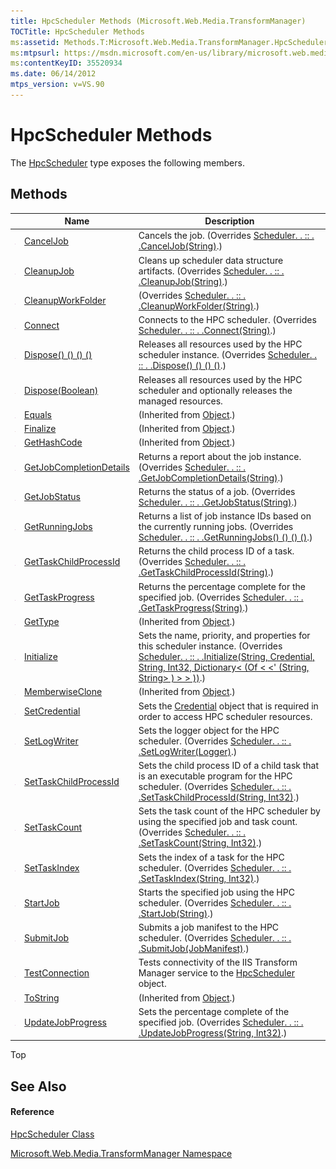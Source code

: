```yaml
---
title: HpcScheduler Methods (Microsoft.Web.Media.TransformManager)
TOCTitle: HpcScheduler Methods
ms:assetid: Methods.T:Microsoft.Web.Media.TransformManager.HpcScheduler
ms:mtpsurl: https://msdn.microsoft.com/en-us/library/microsoft.web.media.transformmanager.hpcscheduler_methods(v=VS.90)
ms:contentKeyID: 35520934
ms.date: 06/14/2012
mtps_version: v=VS.90
---
```


# HpcScheduler Methods

The [HpcScheduler](hpcscheduler-class-microsoft-web-media-transformmanager.md) type exposes the following members.

## Methods

||Name|Description|
|--- |--- |--- |
|![Public method](images/Hh125771.pubmethod(en-us,VS.90).gif "Public method")|[CancelJob](hpcscheduler-canceljob-method-microsoft-web-media-transformmanager.md)|Cancels the job. (Overrides [Scheduler. . :: . .CancelJob(String)](scheduler-canceljob-method-microsoft-web-media-transformmanager.md).)|
|![Public method](images/Hh125771.pubmethod(en-us,VS.90).gif "Public method")|[CleanupJob](hpcscheduler-cleanupjob-method-microsoft-web-media-transformmanager.md)|Cleans up scheduler data structure artifacts. (Overrides [Scheduler. . :: . .CleanupJob(String)](scheduler-cleanupjob-method-microsoft-web-media-transformmanager.md).)|
|![Public method](images/Hh125771.pubmethod(en-us,VS.90).gif "Public method")|[CleanupWorkFolder](hpcscheduler-cleanupworkfolder-method-microsoft-web-media-transformmanager.md)|(Overrides [Scheduler. . :: . .CleanupWorkFolder(String)](scheduler-cleanupworkfolder-method-microsoft-web-media-transformmanager.md).)|
|![Public method](images/Hh125771.pubmethod(en-us,VS.90).gif "Public method")|[Connect](hpcscheduler-connect-method-microsoft-web-media-transformmanager.md)|Connects to the HPC scheduler. (Overrides [Scheduler. . :: . .Connect(String)](scheduler-connect-method-microsoft-web-media-transformmanager.md).)|
|![Public method](images/Hh125771.pubmethod(en-us,VS.90).gif "Public method")|[Dispose() () () ()](hpcscheduler-dispose-method-microsoft-web-media-transformmanager_1.md)|Releases all resources used by the HPC scheduler instance. (Overrides [Scheduler. . :: . .Dispose() () () ()](scheduler-dispose-method-microsoft-web-media-transformmanager.md).)|
|![Protected method](images/Hh125771.protmethod(en-us,VS.90).gif "Protected method")|[Dispose(Boolean)](hpcscheduler-dispose-method-boolean-microsoft-web-media-transformmanager.md)|Releases all resources used by the HPC scheduler and optionally releases the managed resources.|
|![Public method](images/Hh125771.pubmethod(en-us,VS.90).gif "Public method")|[Equals](https://msdn.microsoft.com/en-us/library/bsc2ak47(v=vs.90))|(Inherited from [Object](https://msdn.microsoft.com/en-us/library/e5kfa45b(v=vs.90)).)|
|![Protected method](images/Hh125771.protmethod(en-us,VS.90).gif "Protected method")|[Finalize](https://msdn.microsoft.com/en-us/library/4k87zsw7(v=vs.90))|(Inherited from [Object](https://msdn.microsoft.com/en-us/library/e5kfa45b(v=vs.90)).)|
|![Public method](images/Hh125771.pubmethod(en-us,VS.90).gif "Public method")|[GetHashCode](https://msdn.microsoft.com/en-us/library/zdee4b3y(v=vs.90))|(Inherited from [Object](https://msdn.microsoft.com/en-us/library/e5kfa45b(v=vs.90)).)|
|![Public method](images/Hh125771.pubmethod(en-us,VS.90).gif "Public method")|[GetJobCompletionDetails](hpcscheduler-getjobcompletiondetails-method-microsoft-web-media-transformmanager.md)|Returns a report about the job instance. (Overrides [Scheduler. . :: . .GetJobCompletionDetails(String)](scheduler-getjobcompletiondetails-method-microsoft-web-media-transformmanager.md).)|
|![Public method](images/Hh125771.pubmethod(en-us,VS.90).gif "Public method")|[GetJobStatus](hpcscheduler-getjobstatus-method-microsoft-web-media-transformmanager.md)|Returns the status of a job. (Overrides [Scheduler. . :: . .GetJobStatus(String)](scheduler-getjobstatus-method-microsoft-web-media-transformmanager.md).)|
|![Public method](images/Hh125771.pubmethod(en-us,VS.90).gif "Public method")|[GetRunningJobs](hpcscheduler-getrunningjobs-method-microsoft-web-media-transformmanager.md)|Returns a list of job instance IDs based on the currently running jobs. (Overrides [Scheduler. . :: . .GetRunningJobs() () () ()](scheduler-getrunningjobs-method-microsoft-web-media-transformmanager.md).)|
|![Public method](images/Hh125771.pubmethod(en-us,VS.90).gif "Public method")|[GetTaskChildProcessId](hpcscheduler-gettaskchildprocessid-method-microsoft-web-media-transformmanager.md)|Returns the child process ID of a task. (Overrides [Scheduler. . :: . .GetTaskChildProcessId(String)](scheduler-gettaskchildprocessid-method-microsoft-web-media-transformmanager.md).)|
|![Public method](images/Hh125771.pubmethod(en-us,VS.90).gif "Public method")|[GetTaskProgress](hpcscheduler-gettaskprogress-method-microsoft-web-media-transformmanager.md)|Returns the percentage complete for the specified job. (Overrides [Scheduler. . :: . .GetTaskProgress(String)](scheduler-gettaskprogress-method-microsoft-web-media-transformmanager.md).)|
|![Public method](images/Hh125771.pubmethod(en-us,VS.90).gif "Public method")|[GetType](https://msdn.microsoft.com/en-us/library/dfwy45w9(v=vs.90))|(Inherited from [Object](https://msdn.microsoft.com/en-us/library/e5kfa45b(v=vs.90)).)|
|![Public method](images/Hh125771.pubmethod(en-us,VS.90).gif "Public method")|[Initialize](hpcscheduler-initialize-method-microsoft-web-media-transformmanager.md)|Sets the name, priority, and properties for this scheduler instance. (Overrides [Scheduler. . :: . .Initialize(String, Credential, String, Int32, Dictionary< (Of < <' (String, String> ) > > ))](scheduler-initialize-method-microsoft-web-media-transformmanager.md).)|
|![Protected method](images/Hh125771.protmethod(en-us,VS.90).gif "Protected method")|[MemberwiseClone](https://msdn.microsoft.com/en-us/library/57ctke0a(v=vs.90))|(Inherited from [Object](https://msdn.microsoft.com/en-us/library/e5kfa45b(v=vs.90)).)|
|![Public method](images/Hh125771.pubmethod(en-us,VS.90).gif "Public method")|[SetCredential](hpcscheduler-setcredential-method-microsoft-web-media-transformmanager.md)|Sets the [Credential](credential-class-microsoft-web-media-transformmanager.md) object that is required in order to access HPC scheduler resources.|
|![Public method](images/Hh125771.pubmethod(en-us,VS.90).gif "Public method")|[SetLogWriter](hpcscheduler-setlogwriter-method-microsoft-web-media-transformmanager.md)|Sets the logger object for the HPC scheduler. (Overrides [Scheduler. . :: . .SetLogWriter(Logger)](scheduler-setlogwriter-method-microsoft-web-media-transformmanager.md).)|
|![Public method](images/Hh125771.pubmethod(en-us,VS.90).gif "Public method")|[SetTaskChildProcessId](hpcscheduler-settaskchildprocessid-method-microsoft-web-media-transformmanager.md)|Sets the child process ID of a child task that is an executable program for the HPC scheduler. (Overrides [Scheduler. . :: . .SetTaskChildProcessId(String, Int32)](scheduler-settaskchildprocessid-method-microsoft-web-media-transformmanager.md).)|
|![Public method](images/Hh125771.pubmethod(en-us,VS.90).gif "Public method")|[SetTaskCount](hpcscheduler-settaskcount-method-microsoft-web-media-transformmanager.md)|Sets the task count of the HPC scheduler by using the specified job and task count. (Overrides [Scheduler. . :: . .SetTaskCount(String, Int32)](scheduler-settaskcount-method-microsoft-web-media-transformmanager.md).)|
|![Public method](images/Hh125771.pubmethod(en-us,VS.90).gif "Public method")|[SetTaskIndex](hpcscheduler-settaskindex-method-microsoft-web-media-transformmanager.md)|Sets the index of a task for the HPC scheduler. (Overrides [Scheduler. . :: . .SetTaskIndex(String, Int32)](scheduler-settaskindex-method-microsoft-web-media-transformmanager.md).)|
|![Public method](images/Hh125771.pubmethod(en-us,VS.90).gif "Public method")|[StartJob](hpcscheduler-startjob-method-microsoft-web-media-transformmanager.md)|Starts the specified job using the HPC scheduler. (Overrides [Scheduler. . :: . .StartJob(String)](scheduler-startjob-method-microsoft-web-media-transformmanager.md).)|
|![Public method](images/Hh125771.pubmethod(en-us,VS.90).gif "Public method")|[SubmitJob](hpcscheduler-submitjob-method-microsoft-web-media-transformmanager.md)|Submits a job manifest to the HPC scheduler. (Overrides [Scheduler. . :: . .SubmitJob(JobManifest)](scheduler-submitjob-method-microsoft-web-media-transformmanager.md).)|
|![Public method](images/Hh125771.pubmethod(en-us,VS.90).gif "Public method")|[TestConnection](hpcscheduler-testconnection-method-microsoft-web-media-transformmanager.md)|Tests connectivity of the IIS Transform Manager service to the [HpcScheduler](hpcscheduler-class-microsoft-web-media-transformmanager.md) object.|
|![Public method](images/Hh125771.pubmethod(en-us,VS.90).gif "Public method")|[ToString](https://msdn.microsoft.com/en-us/library/7bxwbwt2(v=vs.90))|(Inherited from [Object](https://msdn.microsoft.com/en-us/library/e5kfa45b(v=vs.90)).)|
|![Public method](images/Hh125771.pubmethod(en-us,VS.90).gif "Public method")|[UpdateJobProgress](hpcscheduler-updatejobprogress-method-microsoft-web-media-transformmanager.md)|Sets the percentage complete of the specified job. (Overrides [Scheduler. . :: . .UpdateJobProgress(String, Int32)](scheduler-updatejobprogress-method-microsoft-web-media-transformmanager.md).)|

Top

## See Also

#### Reference

[HpcScheduler Class](hpcscheduler-class-microsoft-web-media-transformmanager.md)

[Microsoft.Web.Media.TransformManager Namespace](microsoft-web-media-transformmanager-namespace.md)

